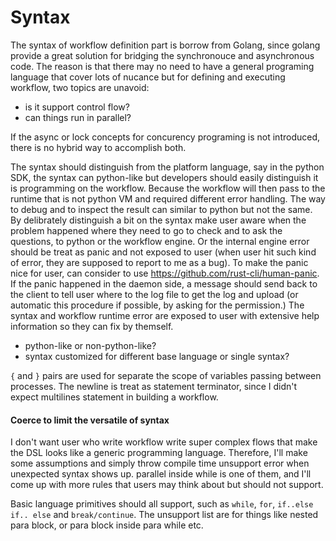 # Syntax

The syntax of workflow definition part is borrow from Golang, since golang provide a great solution for bridging the synchronouce and asynchronous code.
The reason is that there may no need to have a general programing language that cover lots of nucance but for defining and executing workflow, two topics are unavoid:

- is it support control flow?
- can things run in parallel? 

If the async or lock concepts for concurency programing is not introduced, there is no hybrid way to accomplish both.

The syntax should distinguish from the platform language, say in the python SDK, the syntax can python-like but developers should easily distinguish it is programming on the workflow.
Because the workflow will then pass to the runtime that is not python VM and required different error handling. 
The way to debug and to inspect the result can similar to python but not the same.
By delibrately distinguish a bit on the syntax make user aware when the problem happened where they need to go to check and to ask the questions, to python or the workflow engine.
Or the internal engine error should be treat as panic and not exposed to user (when user hit such kind of error, they are supposed to report to me as a bug).
To make the panic nice for user, can consider to use https://github.com/rust-cli/human-panic. 
If the panic happened in the daemon side, a message should send back to the client to tell user where to the log file to get the log and upload (or automatic this procedure if possible, by asking for the permission.)
The syntax and workflow runtime error are exposed to user with extensive help information so they can fix by themself.

- python-like or non-python-like?
- syntax customized for different base language or single syntax?

`{` and `}` pairs are used for separate the scope of variables passing between processes.
The newline is treat as statement terminator, since I didn't expect multilines statement in building a workflow.

#### Coerce to limit the versatile of syntax

I don't want user who write workflow write super complex flows that make the DSL looks like a generic programming language.
Therefore, I'll make some assumptions and simply throw compile time unsupport error when unexpected syntax shows up.
parallel inside while is one of them, and I'll come up with more rules that users may think about but should not support.

Basic language primitives should all support, such as `while`, `for`, `if..else if.. else` and `break/continue`.
The unsupport list are for things like nested para block, or para block inside para while etc.

